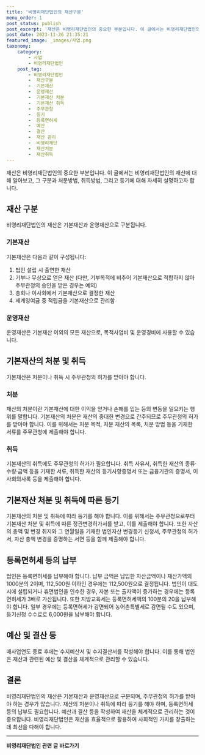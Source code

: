 ```yaml
---
title: '비영리재단법인의 재산구분'
menu_order: 1
post_status: publish
post_excerpt: '재산은 비영리재단법인의 중요한 부분입니다. 이 글에서는 비영리재단법인의 재산에 대해 알아보고, 그 구분과 처분방법, 취득방법, 그리고 등기에 대해 자세히 설명하고자 합니다.'
post_date: 2023-11-26 21:35:21
featured_image: _images/사업.png
taxonomy:
    category:
        - 사업
        - 비영리재단법인
    post_tag:
        - 비영리재단법인
        -  재산구분
        -  기본재산
        -  운영재산
        -  기본재산 처분
        -  기본재산 취득
        -  주무관청
        -  등기
        -  등록면허세
        -  예산
        -  결산
        -  재산 관리
        -  비영리재단
        -  재산처분
        -  재산취득
---
```



재산은 비영리재단법인의 중요한 부분입니다. 이 글에서는 비영리재단법인의 재산에 대해 알아보고, 그 구분과 처분방법, 취득방법, 그리고 등기에 대해 자세히 설명하고자 합니다.

## 재산 구분
비영리재단법인의 재산은 기본재산과 운영재산으로 구분됩니다.

### 기본재산
기본재산은 다음과 같이 구성됩니다:
1. 법인 설립 시 출연한 재산
2. 기부나 무상으로 얻은 재산 (다만, 기부목적에 비추어 기본재산으로 적합하지 않아 주무관청의 승인을 받은 경우는 예외)
3. 총회나 이사회에서 기본재산으로 결정한 재산
4. 세계잉여금 중 적립금을 기본재산으로 관리함

### 운영재산
운영재산은 기본재산 이외의 모든 재산으로, 목적사업비 및 운영경비에 사용할 수 있습니다.

## 기본재산의 처분 및 취득
기본재산은 처분이나 취득 시 주무관청의 허가를 받아야 합니다.

### 처분
재산의 처분이란 기본재산에 대한 이익을 얻거나 손해를 입는 등의 변동을 일으키는 행위를 말합니다. 기본재산의 처분은 재산의 중대한 변경으로 간주되므로 주무관청의 허가를 받아야 합니다. 이를 위해서는 처분 목적, 처분 재산의 목록, 처분 방법 등을 기재한 서류를 주무관청에 제출해야 합니다.

### 취득
기본재산의 취득에도 주무관청의 허가가 필요합니다. 취득 사유서, 취득한 재산의 종류·수량·금액 등을 기재한 서류, 취득한 재산의 등기사항증명서 또는 금융기관의 증명서, 이사회의사록 등을 제출해야 합니다.

## 기본재산 처분 및 취득에 따른 등기
기본재산의 처분 및 취득에 따라 등기를 해야 합니다. 이를 위해서는 주무관청으로부터 기본재산 처분 및 취득에 따른 정관변경허가서를 받고, 이를 제출해야 합니다. 또한 자산의 총액 및 변경 취지와 그 연월일을 기재한 법인자산 변경등기 신청서, 주무관청의 허가서, 자산 총액 변경을 증명하는 서면 등을 함께 제출해야 합니다.

## 등록면허세 등의 납부
법인은 등록면허세를 납부해야 합니다. 납부 금액은 납입한 자산금액이나 재산가액의 1000분의 2이며, 112,500원 이하인 경우에는 112,500원으로 결정됩니다. 법인이 대도시에 설립되거나 휴면법인을 인수한 경우, 자본 또는 출자액이 증가하는 경우에는 등록면허세가 3배로 가산됩니다. 또한 지방교육세는 등록면허세액의 100분의 20을 납부해야 합니다. 일부 경우에는 등록면허세가 감면되어 농어촌특별세로 감면될 수도 있으며, 등기신청 수수료로 6,000원을 납부해야 합니다.

## 예산 및 결산 등
매사업연도 종료 후에는 수지예산서 및 수지결산서를 작성해야 합니다. 이를 통해 법인은 재산과 관련된 예산 및 결산을 체계적으로 관리할 수 있습니다.

## 결론
비영리재단법인의 재산은 기본재산과 운영재산으로 구분되며, 주무관청의 허가를 받아야 하는 경우가 많습니다. 재산의 처분이나 취득에 따라 등기를 해야 하며, 등록면허세 등의 납부도 필요합니다. 예산과 결산 등을 작성하여 재산을 체계적으로 관리하는 것이 중요합니다. 비영리재단법인은 재산을 효율적으로 활용하여 사회적인 가치를 창출하는데 최선을 다해야 합니다.
<!-- wp:separator -->
<hr class="wp-block-separator has-alpha-channel-opacity"/>
<!-- /wp:separator -->

<!-- wp:group {"backgroundColor":"base","layout":{"type":"constrained"}} -->
<div class="wp-block-group has-base-background-color has-background"><!-- wp:paragraph {"align":"center","fontSize":"medium"} -->
<p class="has-text-align-center has-large-font-size"><strong>비영리재단법인 관련 글 바로가기</strong></p>
<!-- /wp:paragraph -->


<!-- wp:latest-posts
{"categories":[{"id":27278,"count":19,"description":"","link":"https://uknowlaw.com/category/%eb%b9%84%ec%98%81%eb%a6%ac%ec%9e%ac%eb%8b%a8%eb%b2%95%ec%9d%b8/","name":"비영리재단법인","slug":"비영리재단법인","taxonomy":"category","parent":0,"meta":[],"_links":{"self":[{"href":"https://uknowlaw.com/wp-json/wp/v2/categories/27278"}],"collection":[{"href":"https://uknowlaw.com/wp-json/wp/v2/categories"}],"about":[{"href":"https://uknowlaw.com/wp-json/wp/v2/taxonomies/category"}],"wp:post_type":[{"href":"https://uknowlaw.com/wp-json/wp/v2/posts?categories=27278"}],"curies":[{"name":"wp","href":"https://api.w.org/{rel}","templated":true}]}}],"postsToShow":100,"excerptLength":28,"postLayout":"grid","columns":2,"featuredImageAlign":"left","featuredImageSizeSlug":"large","fontSize":"small"} /--></div>
<!-- /wp:group -->